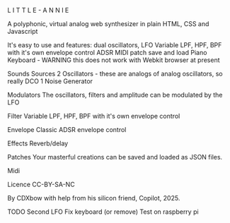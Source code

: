 L I T T L E -  A N N I E

A polyphonic, virtual analog web synthesizer in plain HTML, CSS and Javascript

It's easy to use and features: 
dual oscillators, 
LFO
Variable LPF, HPF, BPF with it's own envelope control
ADSR
MIDI
patch save and load 
Piano Keyboard - WARNING this does not work with Webkit browser at present


Sounds Sources
2 Oscillators - these are analogs of analog oscillators, so really DCO
1 Noise Generator

Modulators
The oscillators, filters and amplitude can be modulated by the LFO

Filter
Variable LPF, HPF, BPF with it's own envelope control

Envelope
Classic ADSR envelope control

Effects
Reverb/delay

Patches
Your masterful creations can be saved and loaded as JSON files.

Midi

Licence
CC-BY-SA-NC

By CDXbow with help from his silicon friend, Copilot, 2025.

TODO
Second LFO
Fix keyboard (or remove)
Test on raspberry pi


 
